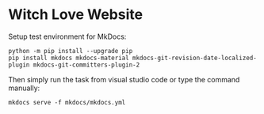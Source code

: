# Witch Love Website

Setup test environment for MkDocs:
```
python -m pip install --upgrade pip
pip install mkdocs mkdocs-material mkdocs-git-revision-date-localized-plugin mkdocs-git-committers-plugin-2
```

Then simply run the task from visual studio code or type the command manually:
```
mkdocs serve -f mkdocs/mkdocs.yml
```